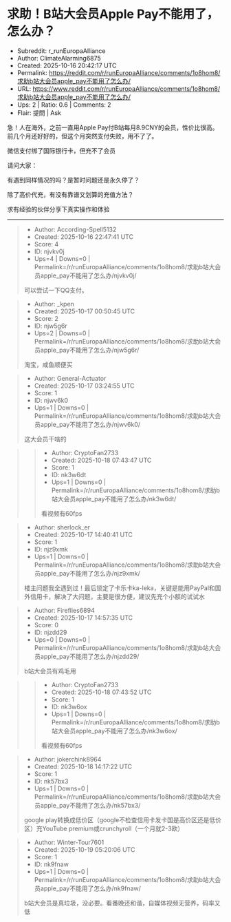 # 求助！B站大会员Apple Pay不能用了，怎么办？

- Subreddit: r_runEuropaAlliance
- Author: ClimateAlarming6875
- Created: 2025-10-16 20:42:17 UTC
- Permalink: https://reddit.com/r/runEuropaAlliance/comments/1o8hom8/求助b站大会员apple_pay不能用了怎么办/
- URL: https://www.reddit.com/r/runEuropaAlliance/comments/1o8hom8/求助b站大会员apple_pay不能用了怎么办/
- Ups: 2 | Ratio: 0.6 | Comments: 2
- Flair: 提問 | Ask


急！人在海外，之前一直用Apple
Pay付B站每月8.9CNY的会员，性价比很高。前几个月还好好的，但这个月突然支付失败，用不了了。

微信支付绑了国际银行卡，但充不了会员

请问大家：

有遇到同样情况的吗？是暂时问题还是永久停了？

除了高价代充，有没有靠谱又划算的充值方法？

求有经验的伙伴分享下真实操作和体验


---

> - Author: According-Spell5132
> - Created: 2025-10-16 22:47:41 UTC
> - Score: 4
> - ID: njvkv0j
> - Ups=4 | Downs=0 | Permalink=/r/runEuropaAlliance/comments/1o8hom8/求助b站大会员apple_pay不能用了怎么办/njvkv0j/
>
> 可以尝试一下QQ支付。

> - Author: _kpen
> - Created: 2025-10-17 00:50:45 UTC
> - Score: 2
> - ID: njw5g6r
> - Ups=2 | Downs=0 | Permalink=/r/runEuropaAlliance/comments/1o8hom8/求助b站大会员apple_pay不能用了怎么办/njw5g6r/
>
> 淘宝，咸鱼顺便买

> - Author: General-Actuator
> - Created: 2025-10-17 03:24:55 UTC
> - Score: 1
> - ID: njwv6k0
> - Ups=1 | Downs=0 | Permalink=/r/runEuropaAlliance/comments/1o8hom8/求助b站大会员apple_pay不能用了怎么办/njwv6k0/
>
> 这大会员干啥的

>> - Author: CryptoFan2733
>> - Created: 2025-10-18 07:43:47 UTC
>> - Score: 1
>> - ID: nk3w6dt
>> - Ups=1 | Downs=0 | Permalink=/r/runEuropaAlliance/comments/1o8hom8/求助b站大会员apple_pay不能用了怎么办/nk3w6dt/
>>
>> 看视频有60fps

> - Author: sherlock_er
> - Created: 2025-10-17 14:40:41 UTC
> - Score: 1
> - ID: njz9xmk
> - Ups=1 | Downs=0 | Permalink=/r/runEuropaAlliance/comments/1o8hom8/求助b站大会员apple_pay不能用了怎么办/njz9xmk/
>
> 楼主问题我全遇到过！最后锁定了卡乐卡ka-leka，关键是能用PayPal和国外信用卡，解决了大问题，主要是很方便，建议先充个小额的试试水

> - Author: Fireflies6894
> - Created: 2025-10-17 14:57:35 UTC
> - Score: 0
> - ID: njzdd29
> - Ups=0 | Downs=0 | Permalink=/r/runEuropaAlliance/comments/1o8hom8/求助b站大会员apple_pay不能用了怎么办/njzdd29/
>
> b站大会员有鸡毛用

>> - Author: CryptoFan2733
>> - Created: 2025-10-18 07:43:52 UTC
>> - Score: 1
>> - ID: nk3w6ox
>> - Ups=1 | Downs=0 | Permalink=/r/runEuropaAlliance/comments/1o8hom8/求助b站大会员apple_pay不能用了怎么办/nk3w6ox/
>>
>> 看视频有60fps

> - Author: jokerchink8964
> - Created: 2025-10-18 14:17:22 UTC
> - Score: 1
> - ID: nk57bx3
> - Ups=1 | Downs=0 | Permalink=/r/runEuropaAlliance/comments/1o8hom8/求助b站大会员apple_pay不能用了怎么办/nk57bx3/
>
> google play转换成低价区（google不检查信用卡发卡国是高价区还是低价区）充YouTube premium或crunchyroll（一个月就2-3欧）

> - Author: Winter-Tour7601
> - Created: 2025-10-19 05:20:06 UTC
> - Score: 1
> - ID: nk9fnaw
> - Ups=1 | Downs=0 | Permalink=/r/runEuropaAlliance/comments/1o8hom8/求助b站大会员apple_pay不能用了怎么办/nk9fnaw/
>
> b站大会员是真垃圾，没必要。看番晚还和谐，自媒体视频无营养，码率又低

